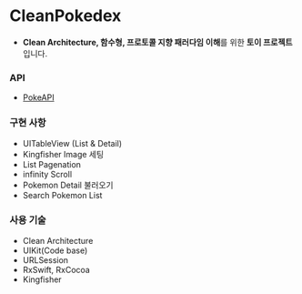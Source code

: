 # CleanPokedex
- **Clean Architecture, 함수형, 프로토콜 지향 패러다임 이해**를 위한 **토이 프로젝트** 입니다.

### API

- [PokeAPI](https://pokeapi.co/)

### **구현 사항**

- UITableView (List & Detail)
- Kingfisher Image 세팅
- List Pagenation
- infinity Scroll
- Pokemon Detail 불러오기
- Search Pokemon List

### **사용 기술**

- Clean Architecture
- UIKit(Code base)
- URLSession
- RxSwift, RxCocoa
- Kingfisher
